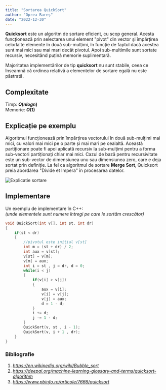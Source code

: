```yaml
---
title: "Sortarea QuickSort"
author: "Oprea Rareș"
date: "2022-12-30"
---
```


**Quicksort** este un algoritm de sortare eficient, cu scop general. Acesta funcționează prin selectarea unui element "pivot" din vector și împărțirea celorlalte elemente în două sub-mulțimi, în funcție de faptul dacă acestea sunt mai mici sau mai mari decât pivotul. Apoi sub-multimile sunt sortate recursiv, necesitând puțină memorie suplimentară.

Majoritatea implementărilor de tip **quicksort** nu sunt stabile, ceea ce înseamnă că ordinea relativă a elementelor de sortare egală nu este păstrată.

## Complexitate

Timp: **$O({n log n})$**  
Memorie: **$O(1)$**

## Explicație pe exemplu

Algoritmul funcționează prin împărțirea vectorului în două sub-mulțimi mai mici, cu valori mai mici pe o parte și mai mari pe cealaltă. Această partiționare poate fi apoi aplicată recursiv la sub-mulțimi pentru a forma sub-vectori partiționați chiar mai mici. Cazul de bază pentru recursivitate este un sub-vector de dimensiunea unu sau dimensiunea zero, care e deja sortat prin definiție. La fel ca algoritmul de sortare **Merge Sort**, Quicksort preia abordarea "Divide et Impera" în procesarea datelor.

![Explicatie sortare ](https://images.deepai.org/glossary-terms/a5228ea07c794b468efd1b7f758b9ead/Quicksort.png)

## Implementare

Un exemplu de implementare în C++:  
_(unde elementele sunt numere întregi pe care le sortăm crescător)_

```cpp
void QuickSort(int v[], int st, int dr)
{
	if(st < dr)
	{
		//pivotul este inițial v[st]
		int m = (st + dr) / 2;
		int aux = v[st];
		v[st] = v[m];
		v[m] = aux;
		int i = st , j = dr, d = 0;
		while(i < j)
		{
			if(v[i] > v[j])
			{
				aux = v[i];
				v[i] = v[j];
				v[j] = aux;
				d = 1 - d;
			}
			i += d;
			j -= 1 - d;
		}
		QuickSort(v, st , i - 1);
		QuickSort(v, i + 1 , dr);
	}
}
```

### Bibliografie

1. _<https://en.wikipedia.org/wiki/Bubble_sort>_
2. _<https://deepai.org/machine-learning-glossary-and-terms/quicksort-algorithm>_
3. _<https://www.pbinfo.ro/articole/7666/quicksort>_
